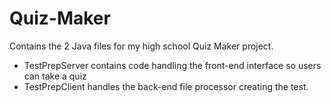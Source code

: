 # Quiz-Maker
Contains the 2 Java files for my high school Quiz Maker project.
- TestPrepServer contains code handling the front-end interface so users can take a quiz
- TestPrepClient handles the back-end file processor creating the test.
